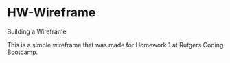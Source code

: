 # HW-Wireframe
Building a Wireframe

This is a simple wireframe that was made for Homework 1 at Rutgers Coding Bootcamp.

